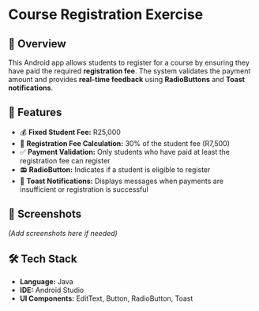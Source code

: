 #  Course Registration Exercise  

## 📌 Overview  
This Android app allows students to register for a course by ensuring they have paid the required **registration fee**. The system validates the payment amount and provides **real-time feedback** using **RadioButtons** and **Toast notifications**.  

## 🔧 Features  
- 💰 **Fixed Student Fee:** R25,000  
- 🔢 **Registration Fee Calculation:** 30% of the student fee (R7,500)  
- ✅ **Payment Validation:** Only students who have paid at least the registration fee can register  
- 📻 **RadioButton:** Indicates if a student is eligible to register  
- 🚀 **Toast Notifications:** Displays messages when payments are insufficient or registration is successful  

## 📱 Screenshots  
*(Add screenshots here if needed)*  

## 🛠️ Tech Stack  
- **Language:** Java
- **IDE:** Android Studio
- **UI Components:** EditText, Button, RadioButton, Toast
